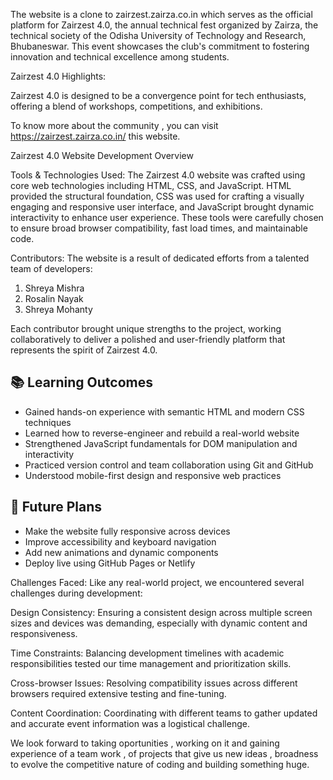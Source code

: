 The website is a clone to  zairzest.zairza.co.in which serves as the official platform for Zairzest 4.0, the annual technical fest organized by Zairza, the technical society of the Odisha University of Technology and Research, Bhubaneswar.  This event showcases the club's commitment to fostering innovation and technical excellence among students. 

Zairzest 4.0 Highlights:

Zairzest 4.0 is designed to be a convergence point for tech enthusiasts, offering a blend of workshops, competitions, and exhibitions. 

To know more about the community , you can visit https://zairzest.zairza.co.in/ this website.

Zairzest 4.0 Website Development Overview

Tools & Technologies Used:
The Zairzest 4.0 website was crafted using core web technologies including HTML, CSS, and JavaScript. HTML provided the structural foundation, CSS was used for crafting a visually engaging and responsive user interface, and JavaScript brought dynamic interactivity to enhance user experience. These tools were carefully chosen to ensure broad browser compatibility, fast load times, and maintainable code.

Contributors:
The website is a result of dedicated efforts from a talented team of developers:

1) Shreya Mishra
2) Rosalin Nayak
3) Shreya Mohanty


Each contributor brought unique strengths to the project, working collaboratively to deliver a polished and user-friendly platform that represents the spirit of Zairzest 4.0. 

## 📚 Learning Outcomes

- Gained hands-on experience with semantic HTML and modern CSS techniques
- Learned how to reverse-engineer and rebuild a real-world website
- Strengthened JavaScript fundamentals for DOM manipulation and interactivity
- Practiced version control and team collaboration using Git and GitHub
- Understood mobile-first design and responsive web practices

## 🔮 Future Plans

- Make the website fully responsive across devices
- Improve accessibility and keyboard navigation
- Add new animations and dynamic components
- Deploy live using GitHub Pages or Netlify

Challenges Faced:
Like any real-world project, we encountered several challenges during development:

Design Consistency: Ensuring a consistent design across multiple screen sizes and devices was demanding, especially with dynamic content and responsiveness.

Time Constraints: Balancing development timelines with academic responsibilities tested our time management and prioritization skills.

Cross-browser Issues: Resolving compatibility issues across different browsers required extensive testing and fine-tuning.

Content Coordination: Coordinating with different teams to gather updated and accurate event information was a logistical challenge.

We look forward to taking oportunities , working on it and gaining experience of a team work , of projects that give us new ideas , broadness to evolve the competitive nature of coding and building something huge.
